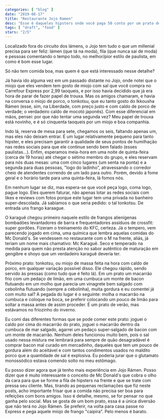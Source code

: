 ```yaml
---
categories: [ "blog" ]
date: "2019-08-17"
title: "Restaurante Jojo Ramen"
desc: "Esse é daqueles hipsters onde você paga 50 conto por um prato de miojo com tempero de vinagrete."
tags: [ "draft", "food" ]
stars: "2/5"
---
```

Localizado fora do circuito dos lámens, o Jojo tem tudo o que um millenial precisa para ser feliz: lámen (que tá na moda), fila (que nunca sai de moda) e pessoas comentando o tempo todo, no melhor/pior estilo de paulista, em como é bom esse lugar.

Só não tem comida boa, mas quem é que está interessado nesse detalhe?

Já havia ido alguma vez em um passado distante no Jojo, onde notei que o miojo que eles vendem tem gosto de miojo com sal que você compra no Carrefour Express por 2,99 taoqueis, e por isso havia decidido que já era hora de parar de fazer papel de trouxa. Mas os amigos chamaram, e havia na conversa o miojo de porco, o tonkotsu, que eu tanto gosto do Ikkousha Rámen (esse, sim, na Liberdade, com preço justo e com caldo de porco de verdade; o verdadeiro caldo de mocotó japonês). Com esse diferencial em mãos, pensei: por que não tentar uma segunda vez? Meu papel de trouxa está novinho, e é só cinquenta taoqueis por um miojo e boa companhia.

Indo lá, reserva de mesa para sete, chegamos os seis, faltando apenas um, mas eles não deixam entrar. É um lugar relativamente pequeno para tanto hipster, e eles precisam garantir a qualidade de seus pontos de humilhação nas redes sociais para que ele continue sendo bem falado (esses paulistas...). Enfim, esperamos meia-hora em uma noite de quinta-feira (cerca de 19 horas) até chegar o sétimo membro do grupo, e eles reservam para nós duas mesas: uma com cinco lugares (um senta na ponta) e a segunda para duas pessoas, "logo do ladinho", atravessando o corredor cheio de atendentes correndo de um lado para outro. Porém, devido à fome geral e o horário tarde para uma quinta-feira, lá fomos nós.

Em nenhum lugar se diz, mas espera-se que você peça logo, coma logo, pague logo. Eles querem faturar, não apenas lotar as redes sociais com likes e reviews com fotos porque este lugar tem uma privada no banheiro super-descolada. Já sabíamos o que seria pedido: o tal tonkotsu. De entrada uns frango karaague.

O karaguê chegou primeiro naquele estilo de frangos alienígenas bombadões levantadores de barra e frequentadores assíduos de crossfit: super gordões. Fizeram o treinamento do KFC, certeza. Já o tempero, vem parecendo jogado em cima, uma química que lembra aquelas comidas do Mc Donald's. Se vendessem no restaurante com o M na frente, aliás, já teriam um nome mais chamativo: Mc Karaguê. Seco e temperado na medida para quem não presta atenção no sabor autêntico de maturação em gengibre e shoyo que um verdadeiro karaguê deveria ter.

Próximo prato: tonkotsu, ou miojo de massa feita na hora com caldo de porco, em qualquer variação possível disso. Ele chegou rápido, sendo servido às pressas (como tudo que é feito lá). Em um prato um macarrão frio com um pedaço de limão, em uma cumbuca um monte de bacon flutuando em um molho que parecia um vinagrete bem salgado com cebolinha flutuando (sempre a cebolinha), muita gordura e eu comentei já com muito sal? A pegada do lugar é o seguinte: molha o macarrão na cumbuca e coloque na boca, se preferir colocando um pouco de limão para soltar a massa antes de assim proceder. É um prato de verão, mas estávamos no friozinho do inverno.

Eu comi das diferentes formas que se pode comer este prato: joguei o caldo por cima do macarrão do prato, joguei o macarrão dentro da cumbuca de mar salgado, agarrei um pedaço super-salgado de bacon com um monte de macarrão. Nenhum deles funcionou muito bem, pois o sal usado nessa mistura me lembrará para sempre de quão desagradável é comprar bacon mal curado em mercadinho, daqueles que tem um pouco de gordura além do aceitável e com tantos condimentos usados no maldito porco que a quantidade de sal é explosiva. Eu poderia jurar que o glutamato monossódico estava comendo solto no meu estômago.

Eu posso dizer agora que já tenho mais experiência em Jojo Rámen. Posso dizer que é muito interessante o conceito de Mc Donald's que cobra o olho da cara para que se forme a fila de hipsters na frente e que se trate com pressa seu cliente. Mas, tirando as pequenas reclamações que fiz neste posts, acho importante frisar que a comida não precisa ser boa para refeições com bons amigos. Isso é detalhe, mesmo, se for pensar no que ganha pelo social. Mas se gosta de um bom prato, essa é a única diversão que não terá no Jojo Rámen. Se preferir, na volta para casa passe no Express e pega aquele miojo de frango "caipira". Pelo menos é barato.
